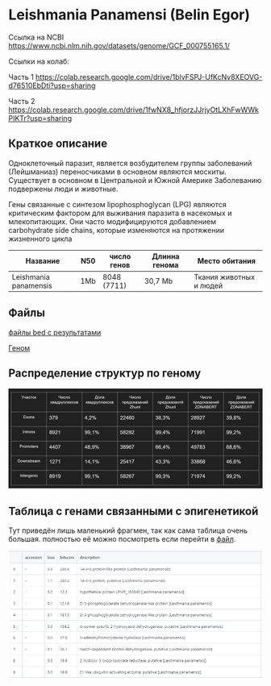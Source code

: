 # Leishmania Panamensi (Belin Egor)

Ссылка на NCBI https://www.ncbi.nlm.nih.gov/datasets/genome/GCF_000755165.1/

Ссылки на колаб:

Часть 1 https://colab.research.google.com/drive/1blvFSPJ-UfKcNv8XEOVG-d76510EbDti?usp=sharing

Часть 2 https://colab.research.google.com/drive/1fwNX8_hfjorzJJrjyOtLXhFwWWkPIKTr?usp=sharing

## Краткое описание
Одноклеточный паразит, является возбудителем группы заболеваний (Лейшманиаз) переносчиками в основном являются москиты. Существует в основном в Центральной и Южной Америке Заболеванию подвержены люди и животные.

Гены связанные с синтезом lipophosphoglycan (LPG) являются критическим фактором для выживания  паразита в насекомых и млекопитающих. Они часто модифицируются добавлением carbohydrate side chains, которые изменяются на протяжении жизненного цикла

Название|N50|число генов| Длинна генома | Место обитания
----|----|----|----|----
Leishmania panamensis|1Mb|8048 (7711) |30,7 Mb| Ткания животных и людей

## Файлы
[файлы bed с результатами](bed_results)

[Геном](GCA_000755165.1_ASM75516v1_genomic.fna)


## Распределение структур по геному

![alt text](images/image.png)

## Таблица с генами связанными с эпигенетикой

Тут приведён лишь маленький фрагмен, так как сама таблица очень большая. полностью её можно посмотреть если перейти в [файл](hmmer_data.tsv).

![alt text](images/image1.png)

